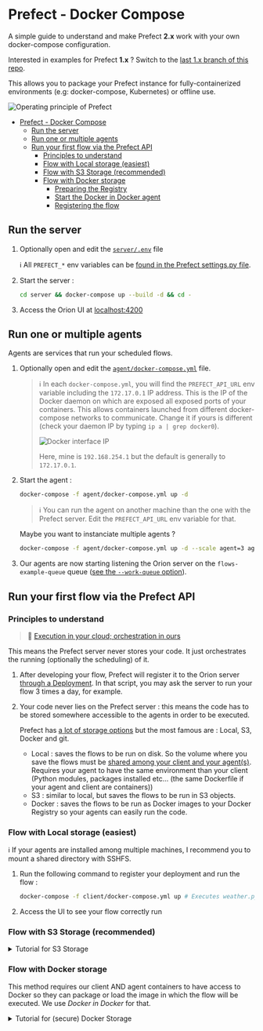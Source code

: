 # Prefect - Docker Compose

A simple guide to understand and make Prefect **2.x** work with your own docker-compose configuration.

Interested in examples for Prefect **1.x** ? Switch to the [last 1.x branch of this repo](https://github.com/flavienbwk/prefect-docker-compose/tree/e758a498d5819550a9b926b0bf9bb4e9c85574d1).

This allows you to package your Prefect instance for fully-containerized environments (e.g: docker-compose, Kubernetes) or offline use.

![Operating principle of Prefect](./prefect_schema_principle.jpg)

- [Prefect - Docker Compose](#prefect---docker-compose)
  - [Run the server](#run-the-server)
  - [Run one or multiple agents](#run-one-or-multiple-agents)
  - [Run your first flow via the Prefect API](#run-your-first-flow-via-the-prefect-api)
    - [Principles to understand](#principles-to-understand)
    - [Flow with Local storage (easiest)](#flow-with-local-storage-easiest)
    - [Flow with S3 Storage (recommended)](#flow-with-s3-storage-recommended)
    - [Flow with Docker storage](#flow-with-docker-storage)
      - [Preparing the Registry](#preparing-the-registry)
      - [Start the Docker in Docker agent](#start-the-docker-in-docker-agent)
      - [Registering the flow](#registering-the-flow)

## Run the server

1. Optionally open and edit the [`server/.env`](./server/.env) file

    :information_source: All `PREFECT_*` env variables can be [found in the Prefect settings.py file](https://github.com/PrefectHQ/prefect/blob/main/src/prefect/settings.py#L238).

2. Start the server :

    ```bash
    cd server && docker-compose up --build -d && cd -
    ```

3. Access the Orion UI at [localhost:4200](http://localhost:4200)

## Run one or multiple agents

Agents are services that run your scheduled flows.

1. Optionally open and edit the [`agent/docker-compose.yml`](./agent/docker-compose.yml) file.

    > :information_source: In each `docker-compose.yml`, you will find the `PREFECT_API_URL` env variable including the `172.17.0.1` IP address. This is the IP of the Docker daemon on which are exposed all exposed ports of your containers. This allows containers launched from different docker-compose networks to communicate. Change it if yours is different (check your daemon IP by typing `ip a | grep docker0`).
    >
    > ![Docker interface IP](./docker_interface.png)
    >
    > Here, mine is `192.168.254.1` but the default is generally to `172.17.0.1`.

2. Start the agent :

    ```bash
    docker-compose -f agent/docker-compose.yml up -d
    ```

    > :information_source: You can run the agent on another machine than the one with the Prefect server. Edit the `PREFECT_API_URL` env variable for that.

    Maybe you want to instanciate multiple agents ?

    ```bash
    docker-compose -f agent/docker-compose.yml up -d --scale agent=3 agent
    ```

3. Our agents are now starting listening the Orion server on the `flows-example-queue` queue ([see the `--work-queue` option](./agent/docker-compose.yml#L7)).

## Run your first flow via the Prefect API

### Principles to understand

> :speech_balloon: [Execution in your cloud; orchestration in ours](https://medium.com/the-prefect-blog/the-prefect-hybrid-model-1b70c7fd296)

This means the Prefect server never stores your code. It just orchestrates the running (optionally the scheduling) of it.

1. After developing your flow, Prefect will register it to the Orion server [through a Deployment](./client/app/weather.py#L49). In that script, you may ask the server to run your flow 3 times a day, for example.
2. Your code never lies on the Prefect server : this means the code has to be stored somewhere accessible to the agents in order to be executed.

    Prefect has [a lot of storage options](https://docs.prefect.io/tutorials/storage) but the most famous are : Local, S3, Docker and git.
    - Local : saves the flows to be run on disk. So the volume where you save the flows must be [shared among your client and your agent(s)](./client/docker-compose.yml#L9). Requires your agent to have the same environment than your client (Python modules, packages installed etc... (the same Dockerfile if your agent and client are containers))
    - S3 : similar to local, but saves the flows to be run in S3 objects.
    - Docker : saves the flows to be run as Docker images to your Docker Registry so your agents can easily run the code.

### Flow with Local storage (easiest)

:information_source: If your agents are installed among multiple machines, I recommend you to mount a shared directory with SSHFS.

1. Run the following command to register your deployment and run the flow :

    ```bash
    docker-compose -f client/docker-compose.yml up # Executes weather.py
    ```

2. Access the UI to see your flow correctly run

### Flow with S3 Storage (recommended)

<details>
<summary>Tutorial for S3 Storage</summary>
<br/>

We will use [MinIO](https://www.github.com/minio/minio) as our S3 server.

1. Optionally open and edit the [`client_s3/.env`](./client_s3/.env) file and start MinIO

    ```bash
    docker-compose -f client_s3/docker-compose.yml up -d minio # Starts MinIO
    ```

2. Register the flow :

    ```bash
    docker-compose -f client_s3/docker-compose.yml up weather # Executes weather.py
    ```

Now your flow is registered. You can access the UI to run it.

</details>

### Flow with Docker storage

This method requires our client AND agent containers to have access to Docker so they can package or load the image in which the flow will be executed. We use _Docker in Docker_ for that.

<details>
<summary>Tutorial for (secure) Docker Storage</summary>

#### Preparing the Registry

A Docker Registry is needed in order to save images that are going to be used by our agents.

1. Generate the authentication credentials for our registry

    ```bash
    sudo apt install apache2-utils # required to generate basic_auth credentials
    cd client_docker/registry/auth && htpasswd -B -c .htpasswd myusername && cd -
    ```

    > To add more users, re-run the previous command **without** the -c option

2. Start the registry

    ```bash
    docker-compose -f client_docker/docker-compose.yml up -d registry
    ```

3. Login to the registry

    You need to allow your Docker daemon to push to this registry. Insert this in your `/etc/docker/daemon.json` (create if needed) :

    ```json
    {
      "insecure-registries": ["172.17.0.1:5000"]
    }
    ```

4. Start the registry

    ```bash
    docker login http://172.17.0.1:5000 # with myusername and the password you typed
    ```

    You should see : _Login Succeeded_

#### Start the Docker in Docker agent

Optionally edit registry credentials in [`./agent_docker/docker-compose.yml`](./agent_docker/docker-compose.yml) and run :

```bash
docker-compose -f agent_docker/docker-compose.yml up --build -d
```

#### Registering the flow

We're going to push our Docker image with Python dependencies and register our flow.

1. Build, tag and push the image

    ```bash
    docker build . -f ./client_docker/execution.Dockerfile -t 172.17.0.1:5000/weather/base_image:latest
    ```

    > You **must** prefix your image with the registry URI `172.17.0.1:5000` to push it

    ```bash
    docker push 172.17.0.1:5000/weather/base_image:latest
    ```

2. Register the flow

    Optionally edit registry credentials in `./client_docker/docker-compose.yml` and run :

    ```bash
    docker-compose -f ./client_docker/docker-compose.yml up --build weather
    ```

Now your flow is registered. You can access the UI to run it.

</details>
